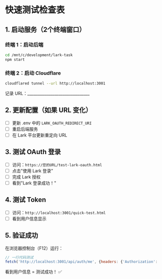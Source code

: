 # 快速测试检查表

## 1. 启动服务（2个终端窗口）

### 终端 1：启动后端
```bash
cd /mnt/c/development/lark-task
npm start
```

### 终端 2：启动 Cloudflare
```bash
cloudflared tunnel --url http://localhost:3001
```
记录 URL：________________________________

## 2. 更新配置（如果 URL 变化）

- [ ] 更新 .env 中的 `LARK_OAUTH_REDIRECT_URI`
- [ ] 重启后端服务
- [ ] 在 Lark 平台更新重定向 URL

## 3. 测试 OAuth 登录

- [ ] 访问：`https://您的URL/test-lark-oauth.html`
- [ ] 点击"使用 Lark 登录"
- [ ] 完成 Lark 授权
- [ ] 看到"Lark 登录成功！"

## 4. 测试 Token

- [ ] 访问：`http://localhost:3001/quick-test.html`
- [ ] 看到用户信息显示

## 5. 验证成功

在浏览器控制台（F12）运行：
```javascript
// 一行代码测试
fetch('http://localhost:3001/api/auth/me', {headers: {'Authorization': `Bearer ${localStorage.getItem('token')}`}}).then(r => r.json()).then(console.log);
```

看到用户信息 = 测试成功！ ✅